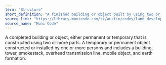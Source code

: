 ```yaml
---
term: "Structure"
short_definition: "A finished building or object built by using two or more parts."
source_link: "https://library.municode.com/tx/austin/codes/land_development_code?nodeId=TIT25LADE_CH25-1GEREPR_ART2DEME_S25-1-21DE&showChanges=true"
source_name: "Muni Code"
---
```

A completed building or object, either permanent or temporary that is constructed using two or more parts.
A temporary or permanent object constructed or installed by one or more persons and includes a building, tower, smokestack, overhead transmission line, mobile object, and earth formation.
